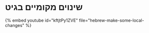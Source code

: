 # שינוים מקומיים בגיט


{% embed youtube id="kftjtPy1ZVE" file="hebrew-make-some-local-changes" %}

